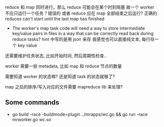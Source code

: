 reduce 和 map 同时进行，那么 reduce 可能会在某个时刻阻塞
故一个 worker 不应只运行一个任务？错误的
或者 reduce 应在 map 全部结束之后运行? 正确的
reduces can't start until the last map has finished

- The worker's map task code will need a way to store intermediate key/value pairs in files in a way that can be correctly read back during reduce tasks?
hint 中写的是用 json 来存
我感觉也可以直接纯文本, 每行存一个 key value

还需要维护任务状态, 比如开始时间, 然后周期性检查..

worker 需要一些 metadata, 比如 map 和 reduce 节点的数量

需要知道 worker 的状态嘛? 还是知道 task 的状态就够了?

map 之后的排序/写入对应的文件需要 mapreduce lib 来处理?

## Some commands
- go build -race -buildmode=plugin ../mrapps/wc.go && go run -race mrworker.go wc.so